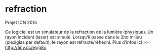 # refraction
Projet ICN 2016

Ce logiciel est un simulateur de la refraction de la lumière (physique).
Un rayon incident (laser) est simulé. Lorsqu'il passe dans le 2nd milieu (plexiglas par default), le rayon est réfracté/réfléchi.
Plus d'infos ici >> http://tiny.cc/eyjg8x
